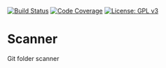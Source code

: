 [![Build Status](https://travis-ci.org/vinothsparrow/scanner.svg?branch=master)](https://travis-ci.org/vinothsparrow/scanner)
[![Code Coverage](https://goreportcard.com/badge/github.com/vinothsparrow/scanner)](https://goreportcard.com/report/github.com/vinothsparrow/scanner)
[![License: GPL v3](https://img.shields.io/badge/License-GPLv3-blue.svg)](https://www.gnu.org/licenses/gpl-3.0)
# Scanner 
Git folder scanner

